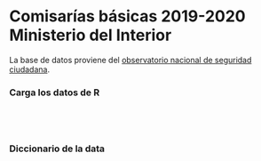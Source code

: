 # Comisarías básicas 2019-2020 Ministerio del Interior  

La base de datos proviene del [observatorio nacional de seguridad ciudadana](https://observatorio.mininter.gob.pe/basededatos).




### Carga los datos de R

```{r}




```

### Diccionario de la data
